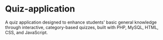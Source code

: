 # Quiz-application
A quiz application designed to enhance students' basic general knowledge through interactive, category-based quizzes, built with PHP, MySQL, HTML, CSS, and JavaScript.
